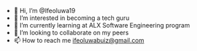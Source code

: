 - 👋 Hi, I’m @Ifeoluwa19
- 👀 I’m interested in becoming a tech guru
- 🌱 I’m currently learning at ALX Software Engineering program
- 💞️ I’m looking to collaborate on my peers
- 📫 How to reach me ifeoluwabuiz@gmail.com

<!---
Ifeoluwa19/Ifeoluwa19 is a ✨ special ✨ repository because its `README.md` (this file) appears on your GitHub profile.
You can click the Preview link to take a look at your changes.
--->
